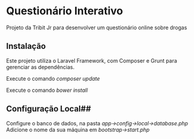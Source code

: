 # Questionário Interativo
Projeto da Tribit Jr para desenvolver um questionário online sobre drogas

## Instalação ##
Este projeto utiliza o Laravel Framework, com Composer e Grunt para gerenciar as dependências.

Execute o comando
*composer update*

Execute o comando
*bower install*

## Configuração Local##
Configure o banco de dados, na pasta *app->config->local->database.php*
Adicione o nome da sua máquina em *bootstrap->start.php*
